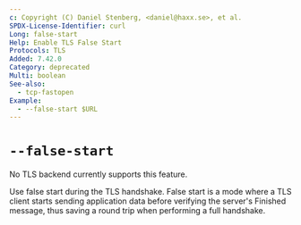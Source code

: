 ```yaml
---
c: Copyright (C) Daniel Stenberg, <daniel@haxx.se>, et al.
SPDX-License-Identifier: curl
Long: false-start
Help: Enable TLS False Start
Protocols: TLS
Added: 7.42.0
Category: deprecated
Multi: boolean
See-also:
  - tcp-fastopen
Example:
  - --false-start $URL
---
```


# `--false-start`

No TLS backend currently supports this feature.

Use false start during the TLS handshake. False start is a mode where a TLS
client starts sending application data before verifying the server's Finished
message, thus saving a round trip when performing a full handshake.
